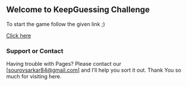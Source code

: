 ## Welcome to KeepGuessing Challenge

To start the game follow the given link ;)

[Click here](https://leoperon.github.io/KeepGuessing.github.io/) 

### Support or Contact

Having trouble with Pages? Please contact our [sourovsarkar84@gmail.com] and I’ll help you sort it out.
Thank You so much for visiting here.
